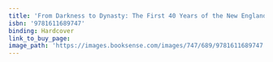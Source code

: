 ```yaml
---
title: 'From Darkness to Dynasty: The First 40 Years of the New England Patriots'
isbn: '9781611689747'
binding: Hardcover
link_to_buy_page:
image_path: 'https://images.booksense.com/images/747/689/9781611689747.jpg'
---
```



